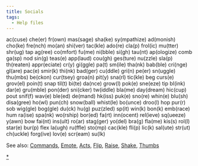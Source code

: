 ```yaml
---
title: Socials
tags:
  - Help files
---
```

ac(cuse) che(er) fr(own) mas(sage) sha(ke) sy(mpathize) ad(monish)
cho(ke) fre(nch) mo(an) shi(ver) tac(kle) ado(re) cla(p) frol(ic)
mu(tter) shr(ug) tap ag(ree) co(mfort) fu(me) ni(bble) si(gh) tau(nt)
ap(ologize) comb ga(sp) nod sin(g) teas(e) app(laud) cou(gh) ges(ture)
nu(zzle) sla(p) th(reaten) appr(eciate) cr(y) gi(ggle) pa(t) sm(ile)
tha(nk) bab(ble) cri(nge) gl(are) pac(e) smir(k) thi(nk) bad(ger)
cu(ddle) gri(n) pe(er) sn(uggle) thu(mbs) be(ckon) cur(tsey) groa(n)
pit(y) sna(rl) tic(kle) beg curs(e) grov(el) poin(t) snap til(t) bi(te)
da(nce) grow(l) pok(e) sne(eze) tip bl(ink) dar(e) gru(mble) pon(der)
sni(cker) tw(iddle) bla(me) day(dream) hic(cup) pout snif(f) wav(e)
ble(ed) de(mand) hk(iss) puk(e) sno(re) whin(e) blu(sh) disa(gree)
ho(wl) pun(ch) snow(ball) whist(le) bo(unce) droo(l) hop pur(r) sob
wig(gle) bog(gle) du(ck) hu(g) puz(zled) sp(it) win(k) bon(k) emb(race)
hum ra(ise) spa(nk) wo(rship) bor(ed) fa(rt) inn(ocent) rel(ieve)
sq(ueeze) y(awn) bow fai(nt) ins(ult) ro(ar) stag(ger) yo(del) bra(g)
fla(me) kis(s) rol(l) star(e) bur(p) flex la(ugh) ru(ffle) sto(mp)
cac(kle) fli(p) lic(k) sal(ute) str(ut) ch(uckle) forg(ive) lov(e)
scr(eam) su(lk)

See also: [Commands](Commands "wikilink"), [Emote](Emote "wikilink"),
[Acts](Acts "wikilink"), [Flip](Flip "wikilink"),
[Raise](Raise "wikilink"), [Shake](Shake "wikilink"),
[Thumbs](Thumbs "wikilink")

[\*](Category:Commands "wikilink")